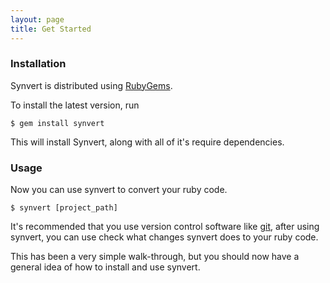 ```yaml
---
layout: page
title: Get Started
---
```


### Installation

Synvert is distributed using [RubyGems][1].

To install the latest version, run

```
$ gem install synvert
```

This will install Synvert, along with all of it's require dependencies.

### Usage

Now you can use synvert to convert your ruby code.

```
$ synvert [project_path]
```

It's recommended that you use version control software like [git][2],
after using synvert, you can use check what changes synvert does to
your ruby code.

This has been a very simple walk-through, but you should now have a
general idea of how to install and use synvert.

[1]: https://rubygems.org
[2]: http://git-scm.com/
